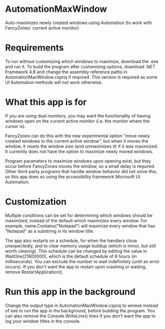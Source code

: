 # AutomationMaxWindow
Auto-maximizes newly created windows using Automation (to work with FancyZones' current active monitor)

# Requirements
To run without customizing which windows to maximize, download the .exe and run it. To build the program after customizing options, download .NET Framework 4.8 and change the assembly reference paths in AutomationMaxWindow.csproj if required. This version is required as some UI Automation methods will not work otherwise. 

# What this app is for
If you are using dual monitors, you may want the functionality of having windows open on the current active monitor (i.e. the monitor where the cursor is). 

FancyZones can do this with the new experimental option "move newly created windows to the current active window", but when it moves the window, it resets the window size (and unmaximizes it) if it was maximized. It currently does not have the option to maximize newly moved windows. 

Program parameters to maximize windows upon opening exist, but they occur before FancyZones moves the window, so a small delay is required. Other third-party programs that handle window behavior did not solve this, so this app does so using the accessibility framework Microsoft UI Automation. 

# Customization
Multiple conditions can be set for determining which windows should be maximized, instead of the default which maximizes every window. For example, name.Contains("Notepad") will maximize every window that has "Notepad" as a substring in its window title. 

The app also restarts on a schedule, for when the handlers close unexpectedly, and to clear memory usage buildup (which is minor, but still worth clearing). This schedule can be changed by editing the value in WaitOne(21600000), which is the default schedule of 6 hours (in milliseconds). You can exclude the number to wait indefinitely (until an error occurs). If you don't want the app to restart upon crashing or waiting, remove RestartApplication(). 

# Run this app in the background
Change the output type in AutomationMaxWindow.csproj to winexe instead of exe to run the app in the background, before building the program. You can also remove the Console.WriteLine() lines if you don't want the app to log your window titles in the console. 